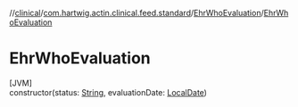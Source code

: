 //[clinical](../../../index.md)/[com.hartwig.actin.clinical.feed.standard](../index.md)/[EhrWhoEvaluation](index.md)/[EhrWhoEvaluation](-ehr-who-evaluation.md)

# EhrWhoEvaluation

[JVM]\
constructor(status: [String](https://kotlinlang.org/api/latest/jvm/stdlib/kotlin/-string/index.html), evaluationDate: [LocalDate](https://docs.oracle.com/javase/8/docs/api/java/time/LocalDate.html))
